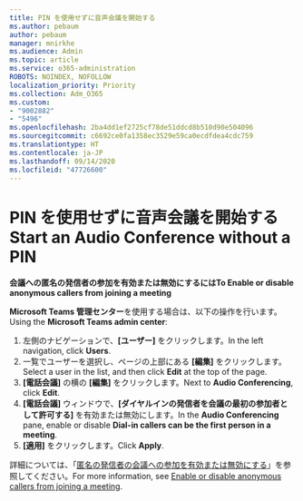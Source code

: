 ```yaml
---
title: PIN を使用せずに音声会議を開始する
ms.author: pebaum
author: pebaum
manager: mnirkhe
ms.audience: Admin
ms.topic: article
ms.service: o365-administration
ROBOTS: NOINDEX, NOFOLLOW
localization_priority: Priority
ms.collection: Adm_O365
ms.custom:
- "9002882"
- "5496"
ms.openlocfilehash: 2ba4dd1ef2725cf78de51ddcd8b510d90e504096
ms.sourcegitcommit: c6692ce0fa1358ec3529e59ca0ecdfdea4cdc759
ms.translationtype: HT
ms.contentlocale: ja-JP
ms.lasthandoff: 09/14/2020
ms.locfileid: "47726600"
---
```

# <a name="start-an-audio-conference-without-a-pin"></a><span data-ttu-id="8bb8c-102">PIN を使用せずに音声会議を開始する</span><span class="sxs-lookup"><span data-stu-id="8bb8c-102">Start an Audio Conference without a PIN</span></span>

<span data-ttu-id="8bb8c-103">**会議への匿名の発信者の参加を有効または無効にするには**</span><span class="sxs-lookup"><span data-stu-id="8bb8c-103">**To Enable or disable anonymous callers from joining a meeting**</span></span>

<span data-ttu-id="8bb8c-104">**Microsoft Teams 管理センター**を使用する場合は、以下の操作を行います。</span><span class="sxs-lookup"><span data-stu-id="8bb8c-104">Using the **Microsoft Teams admin center**:</span></span>

1. <span data-ttu-id="8bb8c-105">左側のナビゲーションで、**[ユーザー]** をクリックします。</span><span class="sxs-lookup"><span data-stu-id="8bb8c-105">In the left navigation, click **Users**.</span></span>
2. <span data-ttu-id="8bb8c-106">一覧でユーザーを選択し、ページの上部にある **[編集]** をクリックします。</span><span class="sxs-lookup"><span data-stu-id="8bb8c-106">Select a user in the list, and then click **Edit** at the top of the page.</span></span>
3. <span data-ttu-id="8bb8c-107">**[電話会議]** の横の **[編集]** をクリックします。</span><span class="sxs-lookup"><span data-stu-id="8bb8c-107">Next to **Audio Conferencing**, click **Edit**.</span></span>
4. <span data-ttu-id="8bb8c-108">**[電話会議]** ウィンドウで、**[ダイヤルインの発信者を会議の最初の参加者として許可する]** を有効または無効にします。</span><span class="sxs-lookup"><span data-stu-id="8bb8c-108">In the **Audio Conferencing** pane, enable or disable **Dial-in callers can be the first person in a meeting**.</span></span>
5. <span data-ttu-id="8bb8c-109">**[適用]** をクリックします。</span><span class="sxs-lookup"><span data-stu-id="8bb8c-109">Click **Apply**.</span></span>

<span data-ttu-id="8bb8c-110">詳細については、「[匿名の発信者の会議への参加を有効または無効にする](https://docs.microsoft.com/microsoftteams/start-an-audio-conference-over-the-phone-without-a-pin-in-teams)」を参照してください。</span><span class="sxs-lookup"><span data-stu-id="8bb8c-110">For more information, see [Enable or disable anonymous callers from joining a meeting](https://docs.microsoft.com/microsoftteams/start-an-audio-conference-over-the-phone-without-a-pin-in-teams).</span></span>
